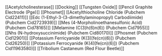 [[Acetylcholinesterase]]
[[Docking]]
[[Tungsten Oxide]]
[[Pencil Graphite Electrode (Pge)]]
[[Phosmet]]
[[Acetylthiocholine Chloride (Pubchem Cid22411)]]
[[Edc (1-Ethyl-3-(3-dimethylaminopropyl) Carbodiimide) (Pubchem Cid2723939)]]
[[Mes (4-Morpholinoethanesulfonic Acid) (Pubchem Cid78165)]]
[[Melamine (C(3)h(6)n(6)) (Pubchem Cid7955)]]
[[Nhs (N-hydroxysuccinimide) (Pubchem Cid80170)]]
[[Phosmet (Pubchem Cid12901)]]
[[Potassium Ferricyanide (K(3)[fe(cn)(6)]) (Pubchem Cid26250)]]
[[Potassium Ferrocyanide (K(4)[fe(cn)(6)]) (Pubchem Cid11963580)]]
[[Tribolium Castaneum (Red Flour Beetle)]]
